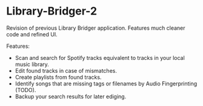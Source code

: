 # Library-Bridger-2
Revision of previous Library Bridger application. Features much cleaner code and refined UI.

Features:
- Scan and search for Spotify tracks equivalent to tracks in your local music library.
- Edit found tracks in case of mismatches.
- Create playlists from found tracks.
- Identify songs that are missing tags or filenames by Audio Fingerprinting (TODO).
- Backup your search results for later ediging.
